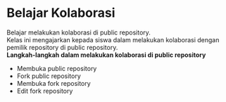 # Belajar Kolaborasi
Belajar melakukan kolaborasi di public repository.<br>
Kelas ini mengajarkan kepada siswa dalam melakukan kolaborasi dengan pemilik repository di public repository.<br>
**Langkah-langkah dalam melakukan kolaborasi di public repository**
- Membuka public repository
- Fork public repository
- Membuka fork repository
- Edit fork repository
